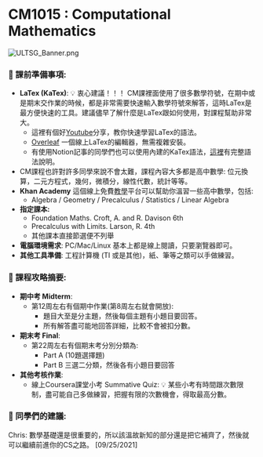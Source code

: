# CM1015 : Computational Mathematics

![ULTSG_Banner.png](CM1015%20Com%2087c90/ULTSG_Banner.png)

### 🔖  課前準備事項:

- **LaTex (KaTex)**: 💡 衷心建議！！！ CM課裡面使用了很多數學符號，在期中或是期末交作業的時候，都是非常需要快速輸入數學符號來解答，這時LaTex是最方便快速的工具。建議儘早了解什麼是LaTex跟如何使用，對課程幫助非常大。
    - 這裡有個好[Youtube](https://www.youtube.com/watch?v=0ivLZh9xK1Q)分享，教你快速學習LaTex的語法。
    - [Overleaf](https://www.overleaf.com/) 一個線上LaTex的編輯器，無需複雜安裝。
    - 有使用Notion記事的同學們也可以使用內建的KaTex語法，[這裡](https://katex.org/docs/supported.html)有完整語法說明。
- CM課程也許對許多同學來說不會太難，課程內容大多都是高中數學: 位元換算，二元方程式，幾何，微積分，線性代數，統計等等。
- **Khan Academy** 這個線上免費[教學](https://www.khanacademy.org/)平台可以幫助你溫習一些高中數學，包括:
    - Algebra / Geometry / Precalculus / Statistics / Linear Algebra
- **指定課本:**
    - Foundation Maths. Croft, A. and R. Davison 6th
    - Precalculus with Limits. Larson, R. 4th
    - 其他課本直接節選便不列舉
- **電腦環境需求**: PC/Mac/Linux 基本上都是線上閱讀，只要瀏覽器即可。
- **其他工具準備**: 工程計算機 (TI 或是其他)，紙、筆等之類可以手做練習。

### 📓 課程攻略摘要:

- **期中考 Midterm**:
    - 第12周左右有個期中作業(第8周左右就會開放):
        - 題目大至是分主題，然後每個主題有小題目要回答。
        - 所有解答盡可能地回答詳細，比較不會被扣分數。
- **期末考 Final**:
    - 第22周左右有個期末考分別分類為:
        - Part A (10題選擇題)
        - Part B 三選二分類，然後各有小題目要回答
- **其他考核作業**:
    - 線上Coursera課堂小考 Summative Quiz: 💡 某些小考有時間跟次數限制，盡可能自己多做練習，把握有限的次數機會，得取最高分數。

### 🤩 同學們的建議:

Chris: 數學基礎還是很重要的，所以該溫故新知的部分還是把它補齊了，然後就可以繼續前進你的CS之路。 [09/25/2021]